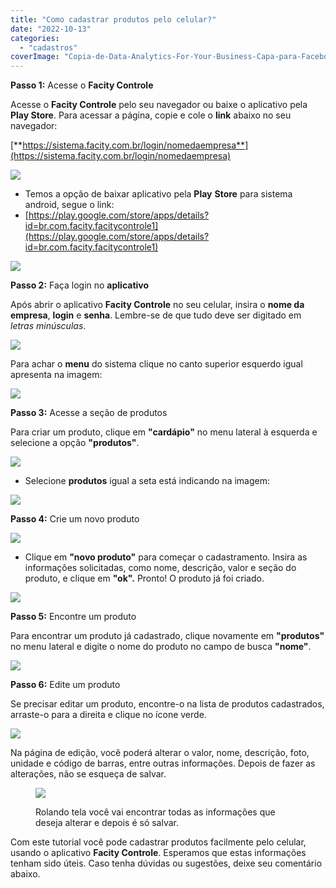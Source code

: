 ```yaml
---
title: "Como cadastrar produtos pelo celular?"
date: "2022-10-13"
categories: 
  - "cadastros"
coverImage: "Copia-de-Data-Analytics-For-Your-Business-Capa-para-Facebook-1640-×-724-px-3.png"
---
```


**Passo 1:** Acesse o **Facity Controle**

Acesse o **Facity Controle** pelo seu navegador ou baixe o aplicativo pela **Play Store**. Para acessar a página, copie e cole o **link** abaixo no seu navegador:

[**https://sistema.facity.com.br/login/nomedaempresa**](https://sistema.facity.com.br/login/nomedaempresa)

![](images/Screenshot_2022-10-14-18-57-27-776-1-485x1024.jpg)

- Temos a opção de baixar aplicativo pela **Play** **Store** para sistema android, segue o link:
- [https://play.google.com/store/apps/details?id=br.com.facity.facitycontrole1](https://play.google.com/store/apps/details?id=br.com.facity.facitycontrole1)

![](images/Screenshot_2022-10-14-16-39-16-6132.jpg)

**Passo 2:** Faça login no **aplicativo**

Após abrir o aplicativo **Facity Controle** no seu celular, insira o **nome da empresa**, **login** e **senha**. Lembre-se de que tudo deve ser digitado em _letras minúsculas_.

![](images/Picsart_22-10-13_16-09-57-802-485x1024.jpg)

Para achar o **menu** do sistema clique no canto superior esquerdo igual apresenta na imagem:

![](images/Picsart_22-10-13_16-11-41-456-485x1024.jpg)

**Passo 3:** Acesse a seção de produtos

Para criar um produto, clique em **"cardápio"** no menu lateral à esquerda e selecione a opção **"produtos"**.

![](images/Picsart_22-10-13_16-12-20-032-485x1024.jpg)

- Selecione **produtos** igual a seta está indicando na imagem:

![](images/Picsart_22-10-13_16-13-03-660-485x1024.jpg)

**Passo 4:** Crie um novo produto

![](images/Picsart_22-10-13_16-13-40-129-485x1024.jpg)

- Clique em **"novo produto"** para começar o cadastramento. Insira as informações solicitadas, como nome, descrição, valor e seção do produto, e clique em **"ok".** Pronto! O produto já foi criado.

![](images/Picsart_22-10-13_16-16-42-840-485x1024.jpg)

**Passo 5:** Encontre um produto

Para encontrar um produto já cadastrado, clique novamente em **"produtos"** no menu lateral e digite o nome do produto no campo de busca **"nome"**.

![](images/Picsart_22-10-13_16-17-22-805-485x1024.jpg)

**Passo 6:** Edite um produto

Se precisar editar um produto, encontre-o na lista de produtos cadastrados, arraste-o para a direita e clique no ícone verde.

![](images/Picsart_22-10-13_16-18-18-825-485x1024.jpg)

Na página de edição, você poderá alterar o valor, nome, descrição, foto, unidade e código de barras, entre outras informações. Depois de fazer as alterações, não se esqueça de salvar.

<figure>

![](images/Screenshot_2022-10-13-15-59-43-668-485x1024.jpg)

<figcaption>

Rolando tela você vai encontrar todas as informações que deseja alterar e depois é só salvar.

</figcaption>

</figure>

Com este tutorial você pode cadastrar produtos facilmente pelo celular, usando o aplicativo **Facity Controle**. Esperamos que estas informações tenham sido úteis. Caso tenha dúvidas ou sugestões, deixe seu comentário abaixo.
